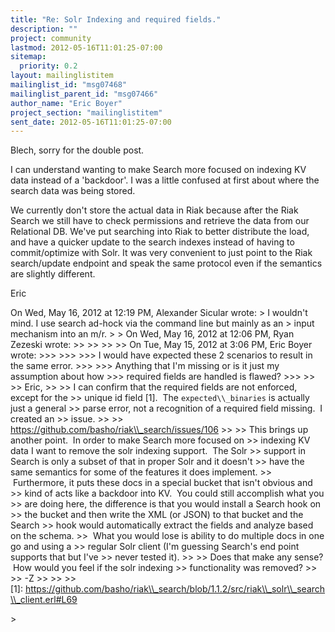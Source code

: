 ```yaml
---
title: "Re: Solr Indexing and required fields."
description: ""
project: community
lastmod: 2012-05-16T11:01:25-07:00
sitemap:
  priority: 0.2
layout: mailinglistitem
mailinglist_id: "msg07468"
mailinglist_parent_id: "msg07466"
author_name: "Eric Boyer"
project_section: "mailinglistitem"
sent_date: 2012-05-16T11:01:25-07:00
---
```



Blech, sorry for the double post.

I can understand wanting to make Search more focused on indexing KV
data instead of a 'backdoor'. I was a little confused at first about
where the search data was being stored.

We currently don't store the actual data in Riak because after the
Riak Search we still have to check permissions and retrieve the data
from our Relational DB. We've put searching into Riak to better
distribute the load, and have a quicker update to the search indexes
instead of having to commit/optimize with Solr. It was very convenient
to just point to the Riak search/update endpoint and speak the same
protocol even if the semantics are slightly different.

Eric

On Wed, May 16, 2012 at 12:19 PM, Alexander Sicular  wrote:
&gt; I wouldn't mind. I use search ad-hock via the command line but mainly as an
&gt; input mechanism into an m/r.
&gt;
&gt; On Wed, May 16, 2012 at 12:06 PM, Ryan Zezeski  wrote:
&gt;&gt;
&gt;&gt;
&gt;&gt;
&gt;&gt; On Tue, May 15, 2012 at 3:06 PM, Eric Boyer  wrote:
&gt;&gt;&gt;
&gt;&gt;&gt;
&gt;&gt;&gt; I would have expected these 2 scenarios to result in the same error.
&gt;&gt;&gt;
&gt;&gt;&gt; Anything that I'm missing or is it just my assumption about how
&gt;&gt;&gt; required fields are handled is flawed?
&gt;&gt;&gt;
&gt;&gt;
&gt;&gt; Eric,
&gt;&gt;
&gt;&gt; I can confirm that the required fields are not enforced, except for the
&gt;&gt; unique id field [1].  The `expected\\_binaries` is actually just a general
&gt;&gt; parse error, not a recognition of a required field missing.  I created an
&gt;&gt; issue.
&gt;&gt;
&gt;&gt; https://github.com/basho/riak\\_search/issues/106
&gt;&gt;
&gt;&gt; This brings up another point.  In order to make Search more focused on
&gt;&gt; indexing KV data I want to remove the solr indexing support.  The Solr
&gt;&gt; support in Search is only a subset of that in proper Solr and it doesn't
&gt;&gt; have the same semantics for some of the features it does implement.
&gt;&gt;  Furthermore, it puts these docs in a special bucket that isn't obvious and
&gt;&gt; kind of acts like a backdoor into KV.  You could still accomplish what you
&gt;&gt; are doing here, the difference is that you would install a Search hook on
&gt;&gt; the bucket and then write the XML (or JSON) to that bucket and the Search
&gt;&gt; hook would automatically extract the fields and analyze based on the schema.
&gt;&gt;  What you would lose is ability to do multiple docs in one go and using a
&gt;&gt; regular Solr client (I'm guessing Search's end point supports that but I've
&gt;&gt; never tested it).
&gt;&gt;
&gt;&gt; Does that make any sense?  How would you feel if the solr indexing
&gt;&gt; functionality was removed?
&gt;&gt;
&gt;&gt; -Z
&gt;&gt;
&gt;&gt;
&gt;&gt; [1]: https://github.com/basho/riak\\_search/blob/1.1.2/src/riak\\_solr\\_search\\_client.erl#L69

&gt;

